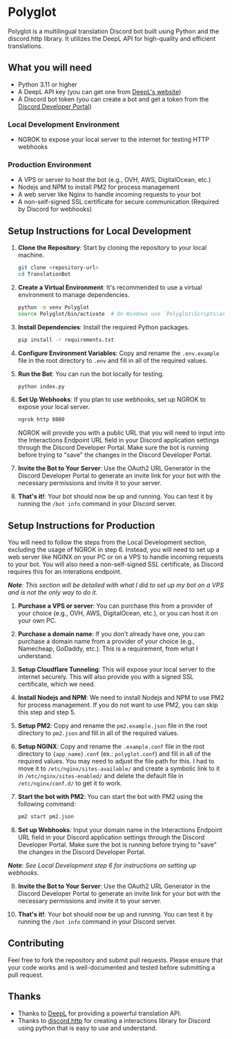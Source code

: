 # Polyglot

Polyglot is a multilingual translation Discord bot built using Python and the discord.http library. It utilizes the DeepL API for high-quality and efficient translations.

## What you will need

- Python 3.11 or higher
- A DeepL API key (you can get one from [DeepL's website](https://www.deepl.com/pro-api))
- A Discord bot token (you can create a bot and get a token from the [Discord Developer Portal](https://discord.com/developers/applications))

### Local Development Environment

- NGROK to expose your local server to the internet for testing HTTP webhooks

### Production Environment

- A VPS or server to host the bot (e.g., OVH, AWS, DigitalOcean, etc.)
- Nodejs and NPM to install PM2 for process management
- A web server like Nginx to handle incoming requests to your bot
- A non-self-signed SSL certificate for secure communication (Required by Discord for webhooks)

## Setup Instructions for Local Development

1. **Clone the Repository**: Start by cloning the repository to your local machine.

   ```bash
   git clone <repository-url>
   cd TranslationBot
   ```

2. **Create a Virtual Environment**: It's recommended to use a virtual environment to manage dependencies.

   ```bash
   python -m venv Polyglot
   source Polyglot/bin/activate  # On Windows use `Polyglot\Scripts\activate`
   ```

3. **Install Dependencies**: Install the required Python packages.

   ```bash
   pip install -r requirements.txt
   ```

4. **Configure Environment Variables**: Copy and rename the `.env.example` file in the root directory to `.env` and fill in all of the required values.

5. **Run the Bot**: You can run the bot locally for testing.

   ```bash
   python index.py
   ```

6. **Set Up Webhooks**: If you plan to use webhooks, set up NGROK to expose your local server.

   ```bash
   ngrok http 8080
   ```

   NGROK will provide you with a public URL that you will need to input into the Interactions Endpoint URL field in your Discord application settings through the Discord Developer Portal. Make sure the bot is running before trying to "save" the changes in the Discord Developer Portal.

7. **Invite the Bot to Your Server**: Use the OAuth2 URL Generator in the Discord Developer Portal to generate an invite link for your bot with the necessary permissions and invite it to your server.

8. **That's it!**: Your bot should now be up and running. You can test it by running the `/bot info` command in your Discord server.

## Setup Instructions for Production

You will need to follow the steps from the Local Development section, excluding the usage of NGROK in step 6. Instead, you will need to set up a web server like NGINX on your PC or on a VPS to handle incoming requests to your bot. You will also need a non-self-signed SSL certificate, as Discord requires this for an interations endpoint.

***Note**: This section will be detailed with what I did to set up my bot on a VPS and is not the only way to do it.*

1. **Purchase a VPS or server**: You can purchase this from a provider of your choice (e.g., OVH, AWS, DigitalOcean, etc.), or you can host it on your own PC.

2. **Purchase a domain name**: If you don't already have one, you can purchase a domain name from a provider of your choice (e.g., Namecheap, GoDaddy, etc.). This is a requirement, from what I understand.

3. **Setup Cloudflare Tunneling**: This will expose your local server to the internet securely. This will also provide you with a signed SSL certificate, which we need.

4. **Install Nodejs and NPM**: We need to install Nodejs and NPM to use PM2 for process management. If you do not want to use PM2, you can skip this step and step 5.

5. **Setup PM2**: Copy and rename the `pm2.example.json` file in the root directory to `pm2.json` and fill in all of the required values.

6. **Setup NGINX**: Copy and rename the `.example.conf` file in the root directory to `{app_name}.conf` (ex.: `polyglot.conf`) and fill in all of the required values. You may need to adjust the file path for this. I had to move it to `/etc/nginx/sites-available/` and create a symbolic link to it in `/etc/nginx/sites-enabled/` and delete the default file in `/etc/nginx/conf.d/` to get it to work.

7. **Start the bot with PM2**: You can start the bot with PM2 using the following command:

   ```bash
   pm2 start pm2.json
   ```

8. **Set up Webhooks**: Input your domain name in the Interactions Endpoint URL field in your Discord application settings through the Discord Developer Portal. Make sure the bot is running before trying to "save" the changes in the Discord Developer Portal.

***Note**: See Local Development step 6 for instructions on setting up webhooks.*

9. **Invite the Bot to Your Server**: Use the OAuth2 URL Generator in the Discord Developer Portal to generate an invite link for your bot with the necessary permissions and invite it to your server.

10. **That's it!**: Your bot should now be up and running. You can test it by running the `/bot info` command in your Discord server.

## Contributing

Feel free to fork the repository and submit pull requests. Please ensure that your code works and is well-documented and tested before submitting a pull request.

## Thanks

- Thanks to [DeepL](https://www.deepl.com/pro-api) for providing a powerful translation API.
- Thanks to [discord.http](https://discordhttp.alexflipnote.dev/) for creating a interactions library for Discord using python that is easy to use and understand.
